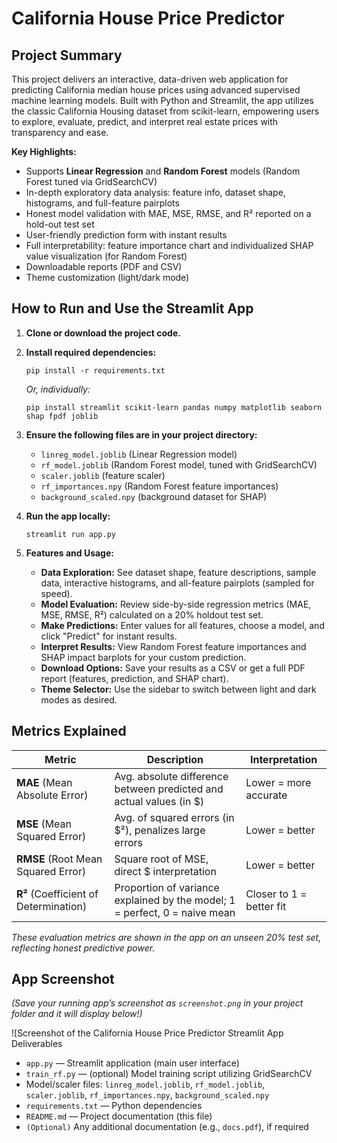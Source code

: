 
# California House Price Predictor

## Project Summary

This project delivers an interactive, data-driven web application for predicting California median house prices using advanced supervised machine learning models. Built with Python and Streamlit, the app utilizes the classic California Housing dataset from scikit-learn, empowering users to explore, evaluate, predict, and interpret real estate prices with transparency and ease.

**Key Highlights:**
- Supports **Linear Regression** and **Random Forest** models (Random Forest tuned via GridSearchCV)
- In-depth exploratory data analysis: feature info, dataset shape, histograms, and full-feature pairplots
- Honest model validation with MAE, MSE, RMSE, and R² reported on a hold-out test set
- User-friendly prediction form with instant results
- Full interpretability: feature importance chart and individualized SHAP value visualization (for Random Forest)
- Downloadable reports (PDF and CSV)
- Theme customization (light/dark mode)

## How to Run and Use the Streamlit App

1. **Clone or download the project code.**

2. **Install required dependencies:**
   ```
   pip install -r requirements.txt
   ```
   _Or, individually:_
   ```
   pip install streamlit scikit-learn pandas numpy matplotlib seaborn shap fpdf joblib
   ```

3. **Ensure the following files are in your project directory:**
   - `linreg_model.joblib` (Linear Regression model)
   - `rf_model.joblib` (Random Forest model, tuned with GridSearchCV)
   - `scaler.joblib` (feature scaler)
   - `rf_importances.npy` (Random Forest feature importances)
   - `background_scaled.npy` (background dataset for SHAP)

4. **Run the app locally:**
   ```
   streamlit run app.py
   ```

5. **Features and Usage:**
   - **Data Exploration:** See dataset shape, feature descriptions, sample data, interactive histograms, and all-feature pairplots (sampled for speed).
   - **Model Evaluation:** Review side-by-side regression metrics (MAE, MSE, RMSE, R²) calculated on a 20% holdout test set.
   - **Make Predictions:** Enter values for all features, choose a model, and click "Predict" for instant results.
   - **Interpret Results:** View Random Forest feature importances and SHAP impact barplots for your custom prediction.
   - **Download Options:** Save your results as a CSV or get a full PDF report (features, prediction, and SHAP chart).
   - **Theme Selector:** Use the sidebar to switch between light and dark modes as desired.

## Metrics Explained

| Metric                       | Description                                                                                 | Interpretation               |
|------------------------------|--------------------------------------------------------------------------------------------|------------------------------|
| **MAE** (Mean Absolute Error)| Avg. absolute difference between predicted and actual values (in $)                        | Lower = more accurate        |
| **MSE** (Mean Squared Error) | Avg. of squared errors (in $²), penalizes large errors                                    | Lower = better               |
| **RMSE** (Root Mean Squared Error) | Square root of MSE, direct $ interpretation                                         | Lower = better               |
| **R²** (Coefficient of Determination) | Proportion of variance explained by the model; 1 = perfect, 0 = naive mean     | Closer to 1 = better fit     |

_These evaluation metrics are shown in the app on an unseen 20% test set, reflecting honest predictive power._

## App Screenshot

*(Save your running app’s screenshot as `screenshot.png` in your project folder and it will display below!)*

![Screenshot of the California House Price Predictor Streamlit App Deliverables

- `app.py` &mdash; Streamlit application (main user interface)
- `train_rf.py` &mdash; (optional) Model training script utilizing GridSearchCV
- Model/scaler files: `linreg_model.joblib`, `rf_model.joblib`, `scaler.joblib`, `rf_importances.npy`, `background_scaled.npy`
- `requirements.txt` &mdash; Python dependencies
- `README.md` &mdash; Project documentation (this file)
- `(Optional)` Any additional documentation (e.g., `docs.pdf`), if required

